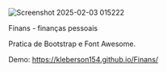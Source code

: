 ![Screenshot 2025-02-03 015222](https://github.com/user-attachments/assets/1c1e26c3-f74d-4ad5-8106-4eb0df5f4b4a)

Finans - finanças pessoais

Pratica de Bootstrap e Font Awesome.

Demo: https://kleberson154.github.io/Finans/
